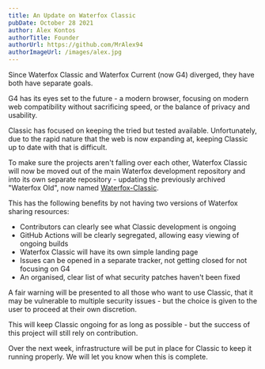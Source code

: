 ```yaml
---
title: An Update on Waterfox Classic
pubDate: October 28 2021
author: Alex Kontos
authorTitle: Founder
authorUrl: https://github.com/MrAlex94
authorImageUrl: /images/alex.jpg
---
```


Since Waterfox Classic and Waterfox Current (now G4) diverged, they have both have separate goals.

G4 has its eyes set to the future - a modern browser, focusing on modern web compatibility without sacrificing speed, or the balance of privacy and usability.

Classic has focused on keeping the tried but tested available. Unfortunately, due to the rapid nature that the web is now expanding at, keeping Classic up to date with that is difficult.

To make sure the projects aren't falling over each other, Waterfox Classic will now be moved out of the main Waterfox development repository and into its own separate repository - updating the previously archived "Waterfox Old", now named [Waterfox-Classic](https://github.com/WaterfoxCo/Waterfox-Classic).

This has the following benefits by not having two versions of Waterfox sharing resources:

* Contributors can clearly see what Classic development is ongoing
* GitHub Actions will be clearly segregated, allowing easy viewing of ongoing builds
* Waterfox Classic will have its own simple landing page
* Issues can be opened in a separate tracker, not getting closed for not focusing on G4
* An organised, clear list of what security patches haven't been fixed

A fair warning will be presented to all those who want to use Classic, that it may be vulnerable to multiple security issues - but the choice is given to the user to proceed at their own discretion.

This will keep Classic ongoing for as long as possible - but the success of this project will still rely on contribution.

Over the next week, infrastructure will be put in place for Classic to keep it running properly. We will let you know when this is complete.